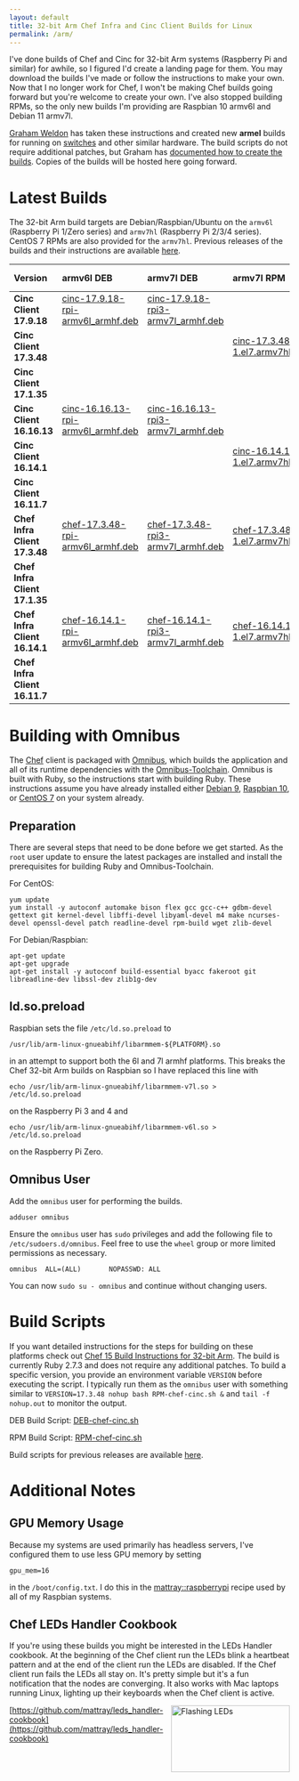 ```yaml
---
layout: default
title: 32-bit Arm Chef Infra and Cinc Client Builds for Linux
permalink: /arm/
---
```


I've done builds of Chef and Cinc for 32-bit Arm systems (Raspberry Pi and similar) for awhile, so I figured I'd create a landing page for them. You may download the builds I've made or follow the instructions to make your own. Now that I no longer work for Chef, I won't be making Chef builds going forward but you're welcome to create your own. I've also stopped building RPMs, so the only new builds I'm providing are Raspbian 10 armv6l and Debian 11 armv7l.

[Graham Weldon](https://grahamweldon.com/) has taken these instructions and created new **armel** builds for running on [switches](https://www.edge-core.com/productsInfo.php?cls=1&cls2=9&cls3=46&id=21) and other similar hardware. The build scripts do not require additional patches, but Graham has [documented how to create the builds](https://grahamweldon.com/post/2021/01/building-chef-infra-on-cumulus-linux-armel/). Copies of the builds will be hosted here going forward.

# Latest Builds

The 32-bit Arm build targets are Debian/Raspbian/Ubuntu on the `armv6l` (Raspberry Pi 1/Zero series) and `armv7hl` (Raspberry Pi 2/3/4 series). CentOS 7 RPMs are also provided for the `armv7hl`. Previous releases of the builds and their instructions are available [here](/old-arm/).

| Version | armv6l DEB | armv7l DEB | armv7l RPM | armel DEB |
|:-|:-|:-|:-|:-|
| **Cinc Client 17.9.18** | [cinc-17.9.18-rpi-armv6l_armhf.deb](https://www.dropbox.com/s/gu2cbmy9n96qtbi/cinc-17.9.18-rpi-armv6l_armhf.deb?raw=1) | [cinc-17.9.18-rpi3-armv7l_armhf.deb](https://www.dropbox.com/s/2vqiuwt0kkyvs0v/cinc-17.9.18-rpi3-armv7l_armhf.deb?raw=1) | | |
| **Cinc Client 17.3.48** | | | [cinc-17.3.48-1.el7.armv7hl.rpm](https://www.dropbox.com/s/hip8bvcac4v2851/cinc-17.3.48-1.el7.armv7hl.rpm?raw=1) | |
| **Cinc Client 17.1.35** | | | | [cinc-17.1.35-armel.deb](https://www.dropbox.com/s/xw03x31lufgmjyc/cinc-17.1.35-armel.deb?raw=1) |
| **Cinc Client 16.16.13** | [cinc-16.16.13-rpi-armv6l_armhf.deb](https://www.dropbox.com/s/rfhlblfz97q2qmv/cinc-16.16.13-rpi-armv6l_armhf.deb?raw=1) | [cinc-16.16.13-rpi3-armv7l_armhf.deb](https://www.dropbox.com/s/p7jh14hhh68akzf/cinc-16.16.13-rpi3-armv7l_armhf.deb?raw=1) | | |
| **Cinc Client 16.14.1** | | | [cinc-16.14.1-1.el7.armv7hl.rpm](https://www.dropbox.com/s/qeljxls9u34q0sr/cinc-16.14.1-1.el7.armv7hl.rpm?raw=1) | |
| **Cinc Client 16.11.7** | | | | [cinc-16.11.7-armel.deb](https://www.dropbox.com/s/ctqfkfowdy4o85k/cinc-16.11.7-armel.deb?raw=1) |
| **Chef Infra Client 17.3.48** | [chef-17.3.48-rpi-armv6l_armhf.deb](https://www.dropbox.com/s/4kiwe1letiru63o/chef-17.3.48-rpi-armv6l_armhf.deb?raw=1) | [chef-17.3.48-rpi3-armv7l_armhf.deb](https://www.dropbox.com/s/yb6l06dxq8eyk0n/chef-17.3.48-rpi3-armv7l_armhf.deb?raw=1) | [chef-17.3.48-1.el7.armv7hl.rpm](https://www.dropbox.com/s/8mane7ldgzm56ts/chef-17.3.48-1.el7.armv7hl.rpm?raw=1) | |
| **Chef Infra Client 17.1.35** | | | | [chef-17.1.35-armel.deb](https://www.dropbox.com/s/7sj993b225lmkja/chef-17.1.35-armel.deb?raw=1) |
| **Chef Infra Client 16.14.1** | [chef-16.14.1-rpi-armv6l_armhf.deb](https://www.dropbox.com/s/y6xbyjwpq41yj4d/chef-16.14.1-rpi-armv6l_armhf.deb?raw=1) | [chef-16.14.1-rpi3-armv7l_armhf.deb](https://www.dropbox.com/s/1togxlf9s6augr7/chef-16.14.1-rpi3-armv7l_armhf.deb?raw=1) | [chef-16.14.1-1.el7.armv7hl.rpm](https://www.dropbox.com/s/la3nl2suh77vaae/chef-16.14.1-1.el7.armv7hl.rpm?raw=1) | |
| **Chef Infra Client 16.11.7** | | | | [chef-16.11.7-armel.deb](https://www.dropbox.com/s/s1xzme01anxifp6/chef-16.11.7-armel.deb?raw=1) |

# Building with Omnibus

The [Chef](https://github.com/chef/chef) client is packaged with [Omnibus](https://github.com/chef/omnibus), which builds the application and all of its runtime dependencies with the [Omnibus-Toolchain](https://github.com/chef/omnibus-toolchain). Omnibus is built with Ruby, so the instructions start with building Ruby. These instructions assume you have already installed either [Debian 9](/2019/01/29/installing-debian-9-7-on-a-beaglebone-black), [Raspbian 10](/2019/09/14/installing-raspbian-10-0-on-a-raspberry-pi), or [CentOS 7](/2019/05/07/installing-centos-7-6-on-a-raspberry-pi-three) on your system already.

## Preparation

There are several steps that need to be done before we get started. As the `root` user update to ensure the latest packages are installed and install the prerequisites for building Ruby and Omnibus-Toolchain.

For CentOS:

    yum update
    yum install -y autoconf automake bison flex gcc gcc-c++ gdbm-devel gettext git kernel-devel libffi-devel libyaml-devel m4 make ncurses-devel openssl-devel patch readline-devel rpm-build wget zlib-devel

For Debian/Raspbian:

    apt-get update
    apt-get upgrade
    apt-get install -y autoconf build-essential byacc fakeroot git libreadline-dev libssl-dev zlib1g-dev

## ld.so.preload

Raspbian sets the file `/etc/ld.so.preload` to

    /usr/lib/arm-linux-gnueabihf/libarmmem-${PLATFORM}.so

in an attempt to support both the 6l and 7l armhf platforms. This breaks the Chef 32-bit Arm builds on Raspbian so I have replaced this line with

    echo /usr/lib/arm-linux-gnueabihf/libarmmem-v7l.so > /etc/ld.so.preload

on the Raspberry Pi 3 and 4 and

    echo /usr/lib/arm-linux-gnueabihf/libarmmem-v6l.so > /etc/ld.so.preload

on the Raspberry Pi Zero.

## Omnibus User

Add the `omnibus` user for performing the builds.

    adduser omnibus

Ensure the `omnibus` user has `sudo` privileges and add the following file to `/etc/sudoers.d/omnibus`. Feel free to use the `wheel` group or more limited permissions as necessary.

    omnibus  ALL=(ALL)       NOPASSWD: ALL

You can now `sudo su - omnibus` and continue without changing users.


# Build Scripts

If you want detailed instructions for the steps for building on these platforms check out [Chef 15 Build Instructions for 32-bit Arm](/2019/05/18/chef-15-on-arm). The build is currently Ruby 2.7.3 and does not require any additional patches. To build a specific version, you provide an environment variable `VERSION` before executing the script. I typically run them as the `omnibus` user with something similar to `VERSION=17.3.48 nohup bash RPM-chef-cinc.sh &` and `tail -f nohup.out` to monitor the output.

DEB Build Script: [DEB-chef-cinc.sh](/assets/DEB-chef-cinc.sh)

RPM Build Script: [RPM-chef-cinc.sh](/assets/RPM-chef-cinc.sh)

Build scripts for previous releases are available [here](/old-arm/).

# Additional Notes

## GPU Memory Usage

Because my systems are used primarily has headless servers, I've configured them to use less GPU memory by setting

    gpu_mem=16

in the `/boot/config.txt`. I do this in the [mattray::raspberrypi](https://github.com/mattray/mattray-cookbook/blob/master/recipes/raspberrypi.rb#L59) recipe used by all of my Raspbian systems.

## Chef LEDs Handler Cookbook

If you're using these builds you might be interested in the LEDs Handler cookbook. At the beginning of the Chef client run the LEDs blink a heartbeat pattern and at the end of the client run the LEDs are disabled. If the Chef client run fails the LEDs all stay on. It's pretty simple but it's a fun notification that the nodes are converging. It also works with Mac laptops running Linux, lighting up their keyboards when the Chef client is active.

<a href="https://github.com/mattray/leds_handler-cookbook"><img src="/assets/flashing_leds.gif" alt="Flashing LEDs" width="213" height="120" align="right" /></a>

[https://github.com/mattray/leds_handler-cookbook](https://github.com/mattray/leds_handler-cookbook)
